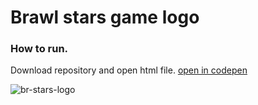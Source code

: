 # Brawl stars game logo

### How to run.
Download repository and open html file. [open in codepen](https://codepen.io/shoki96/pen/wNXedN)

![br-stars-logo](https://user-images.githubusercontent.com/54548249/115221620-8bb04380-a112-11eb-98aa-71345a77f99d.PNG)
